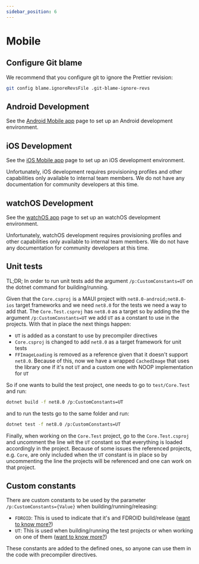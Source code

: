 ```yaml
---
sidebar_position: 6
---
```


# Mobile

## Configure Git blame

We recommend that you configure git to ignore the Prettier revision:

```bash
git config blame.ignoreRevsFile .git-blame-ignore-revs
```

## Android Development

See the [Android Mobile app](./android/index.md) page to set up an Android development environment.

## iOS Development

<bitwarden>

See the [iOS Mobile app](./ios/index.mdx) page to set up an iOS development environment.

</bitwarden>

<community>

Unfortunately, iOS development requires provisioning profiles and other capabilities only available
to internal team members. We do not have any documentation for community developers at this time.

</community>

## watchOS Development

<bitwarden>

See the [watchOS app](./watchos) page to set up an watchOS development environment.

</bitwarden>

<community>

Unfortunately, watchOS development requires provisioning profiles and other capabilities only
available to internal team members. We do not have any documentation for community developers at
this time.

</community>

## Unit tests

TL;DR; In order to run unit tests add the argument `/p:CustomConstants=UT` on the dotnet command for
building/running.

Given that the `Core.csproj` is a MAUI project with `net8.0-android;net8.0-ios` target frameworks
and we need `net8.0` for the tests we need a way to add that. The `Core.Test.csproj` has `net8.0` as
a target so by adding the the argument `/p:CustomConstants=UT` we add `UT` as a constant to use in
the projects. With that in place the next things happen:

- `UT` is added as a constant to use by precompiler directives
- `Core.csproj` is changed to add `net8.0` as a target framework for unit tests
- `FFImageLoading` is removed as a reference given that it doesn't support `net8.0`. Because of
  this, now we have a wrapped `CachedImage` that uses the library one if it's not `UT` and a custom
  one with NOOP implementation for `UT`

So if one wants to build the test project, one needs to go to `test/Core.Test` and run:

```bash
dotnet build -f net8.0 /p:CustomConstants=UT
```

and to run the tests go to the same folder and run:

```bash
dotnet test -f net8.0 /p:CustomConstants=UT
```

Finally, when working on the `Core.Test` project, go to the `Core.Test.csproj` and uncomment the
line wit the `UT` constant so that everything is loaded accordingly in the project. Because of some
issues the referenced projects, e.g. `Core`, are only included when the `UT` constant is in place so
by uncommenting the line the projects will be referenced and one can work on that project.

## Custom constants

There are custom constants to be used by the parameter `/p:CustomConstants={Value}` when
building/running/releasing:

- `FDROID`: This is used to indicate that it's and FDROID build/release
  ([want to know more?](../mobile/android/index#fdroid))
- `UT`: This is used when building/running the test projects or when working on one of them
  ([want to know more?](#unit-tests))

These constants are added to the defined ones, so anyone can use them in the code with precompiler
directives.
